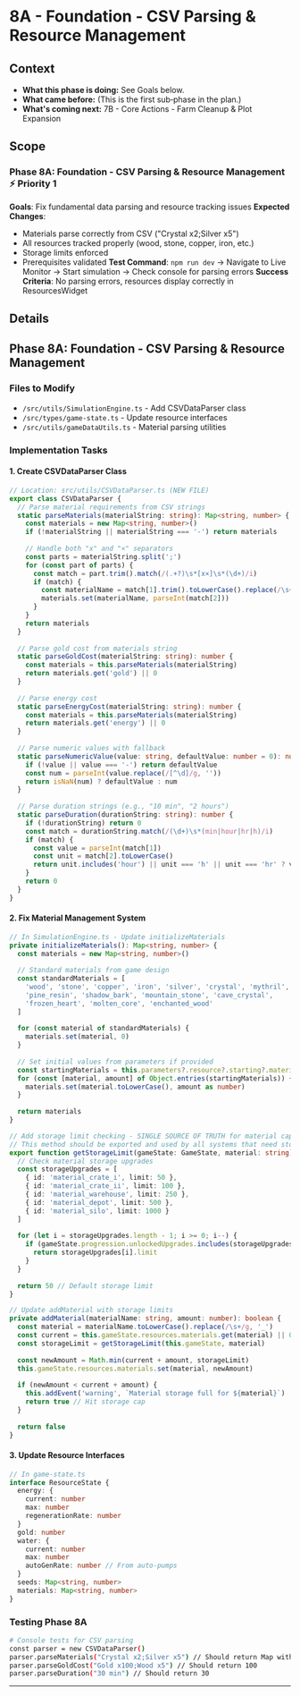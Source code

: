 # 8A - Foundation - CSV Parsing & Resource Management

## Context
- **What this phase is doing:** See Goals below.
- **What came before:** (This is the first sub‑phase in the plan.)
- **What's coming next:** 7B - Core Actions - Farm Cleanup & Plot Expansion

## Scope
### Phase 8A: Foundation - CSV Parsing & Resource Management ⚡ Priority 1
**Goals**: Fix fundamental data parsing and resource tracking issues
**Expected Changes**: 
- Materials parse correctly from CSV ("Crystal x2;Silver x5")
- All resources tracked properly (wood, stone, copper, iron, etc.)
- Storage limits enforced
- Prerequisites validated
**Test Command**: `npm run dev` → Navigate to Live Monitor → Start simulation → Check console for parsing errors
**Success Criteria**: No parsing errors, resources display correctly in ResourcesWidget

## Details
## Phase 8A: Foundation - CSV Parsing & Resource Management
### Files to Modify
- `/src/utils/SimulationEngine.ts` - Add CSVDataParser class
- `/src/types/game-state.ts` - Update resource interfaces
- `/src/utils/gameDataUtils.ts` - Material parsing utilities

### Implementation Tasks

#### 1. Create CSVDataParser Class
```typescript
// Location: src/utils/CSVDataParser.ts (NEW FILE)
export class CSVDataParser {
  // Parse material requirements from CSV strings
  static parseMaterials(materialString: string): Map<string, number> {
    const materials = new Map<string, number>()
    if (!materialString || materialString === '-') return materials
    
    // Handle both "x" and "×" separators
    const parts = materialString.split(';')
    for (const part of parts) {
      const match = part.trim().match(/(.+?)\s*[x×]\s*(\d+)/i)
      if (match) {
        const materialName = match[1].trim().toLowerCase().replace(/\s+/g, '_')
        materials.set(materialName, parseInt(match[2]))
      }
    }
    return materials
  }
  
  // Parse gold cost from materials string
  static parseGoldCost(materialString: string): number {
    const materials = this.parseMaterials(materialString)
    return materials.get('gold') || 0
  }
  
  // Parse energy cost
  static parseEnergyCost(materialString: string): number {
    const materials = this.parseMaterials(materialString)
    return materials.get('energy') || 0
  }
  
  // Parse numeric values with fallback
  static parseNumericValue(value: string, defaultValue: number = 0): number {
    if (!value || value === '-') return defaultValue
    const num = parseInt(value.replace(/[^\d]/g, ''))
    return isNaN(num) ? defaultValue : num
  }
  
  // Parse duration strings (e.g., "10 min", "2 hours")
  static parseDuration(durationString: string): number {
    if (!durationString) return 0
    const match = durationString.match(/(\d+)\s*(min|hour|hr|h)/i)
    if (match) {
      const value = parseInt(match[1])
      const unit = match[2].toLowerCase()
      return unit.includes('hour') || unit === 'h' || unit === 'hr' ? value * 60 : value
    }
    return 0
  }
}
```

#### 2. Fix Material Management System
```typescript
// In SimulationEngine.ts - Update initializeMaterials
private initializeMaterials(): Map<string, number> {
  const materials = new Map<string, number>()
  
  // Standard materials from game design
  const standardMaterials = [
    'wood', 'stone', 'copper', 'iron', 'silver', 'crystal', 'mythril', 'obsidian',
    'pine_resin', 'shadow_bark', 'mountain_stone', 'cave_crystal', 
    'frozen_heart', 'molten_core', 'enchanted_wood'
  ]
  
  for (const material of standardMaterials) {
    materials.set(material, 0)
  }
  
  // Set initial values from parameters if provided
  const startingMaterials = this.parameters?.resource?.starting?.materials || {}
  for (const [material, amount] of Object.entries(startingMaterials)) {
    materials.set(material.toLowerCase(), amount as number)
  }
  
  return materials
}

// Add storage limit checking - SINGLE SOURCE OF TRUTH for material caps
// This method should be exported and used by all systems that need storage limits
export function getStorageLimit(gameState: GameState, material: string): number {
  // Check material storage upgrades
  const storageUpgrades = [
    { id: 'material_crate_i', limit: 50 },
    { id: 'material_crate_ii', limit: 100 },
    { id: 'material_warehouse', limit: 250 },
    { id: 'material_depot', limit: 500 },
    { id: 'material_silo', limit: 1000 }
  ]
  
  for (let i = storageUpgrades.length - 1; i >= 0; i--) {
    if (gameState.progression.unlockedUpgrades.includes(storageUpgrades[i].id)) {
      return storageUpgrades[i].limit
    }
  }
  
  return 50 // Default storage limit
}

// Update addMaterial with storage limits
private addMaterial(materialName: string, amount: number): boolean {
  const material = materialName.toLowerCase().replace(/\s+/g, '_')
  const current = this.gameState.resources.materials.get(material) || 0
  const storageLimit = getStorageLimit(this.gameState, material)
  
  const newAmount = Math.min(current + amount, storageLimit)
  this.gameState.resources.materials.set(material, newAmount)
  
  if (newAmount < current + amount) {
    this.addEvent('warning', `Material storage full for ${material}`)
    return true // Hit storage cap
  }
  
  return false
}
```

#### 3. Update Resource Interfaces
```typescript
// In game-state.ts
interface ResourceState {
  energy: {
    current: number
    max: number
    regenerationRate: number
  }
  gold: number
  water: {
    current: number
    max: number
    autoGenRate: number // From auto-pumps
  }
  seeds: Map<string, number>
  materials: Map<string, number>
}
```

### Testing Phase 8A
```bash
# Console tests for CSV parsing
const parser = new CSVDataParser()
parser.parseMaterials("Crystal x2;Silver x5") // Should return Map with crystal:2, silver:5
parser.parseGoldCost("Gold x100;Wood x5") // Should return 100
parser.parseDuration("30 min") // Should return 30
```

---
